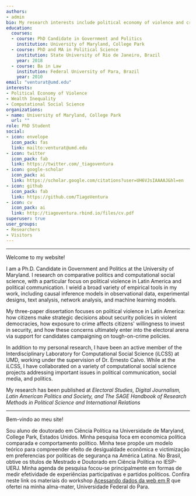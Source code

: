 ```yaml
---
authors:
- admin
bio: My research interests include political economy of violence and crime in Latin America. 
education:
  courses:
  - course: PhD Candidate in Government and Politics
    institution: University of Maryland, College Park
  - course: PhD and MA in Political Science
    institution: State University of Rio de Janeiro, Brazil
    year: 2018
  - course: Ba in Law
    institution: Federal University of Para, Brazil
    year: 2010
email: "venturat@umd.edu"
interests:
- Political Economy of Violence
- Wealth Inequality
- Computational Social Science
organizations:
- name: University of Maryland, College Park
  url: ""
role: PhD Student
social:
- icon: envelope
  icon_pack: fas
  link: mailto:venturat@umd.edu
- icon: twitter
  icon_pack: fab
  link: https://twitter.com/_tiagoventura
- icon: google-scholar
  icon_pack: ai
  link: https://scholar.google.com/citations?user=UH6VJsIAAAAJ&hl=en
- icon: github
  icon_pack: fab
  link: https://github.com/TiagoVentura
- icon: cv
  icon_pack: ai
  link: http://tiagoventura.rbind.io/files/cv.pdf
superuser: true
user_groups:
- Researchers
- Visitors
---
```


<hr>


Welcome to my website! 

I am a Ph.D. Candidate in Government and Politics at the University of Maryland. I research on comparative politics and computational social science, with a particular focus on political violence in Latin America and political communication. I wield a broad variety of empirical tools in my work, including causal inference models in observational data, experimental designs, text analysis, network analysis, and  machine learning models.

My three-paper dissertation focuses on political violence in Latin America: how citizens make strategic decisions about security policies in violent democracies, how exposure to crime affects citizens' willingness to invest in security, and how these concerns ultimately enter into the electoral arena via support for candidates campaigning on tough-on-crime policies. 

In addition to my personal research, I have been an active member of the Interdisciplinary Laboratory for Computational Social Science (iLCSS) at UMD, working under the supervision of Dr. Ernesto Calvo. While at the iLCSS, I have collaborated on a variety of computational social science projects addressing important issues in political communication, social media, and politics. 

My research has been published at _Electoral Studies, Digital Journalism, Latin American Politics and Society, and The SAGE Handbook of Research Methods in Political Science and International Relations_ 

<hr>

Bem-vindo ao meu site!

Sou aluno de doutorado em Ciência Política na Universidade de Maryland, College Park, Estados Unidos. Minha pesquisa foca em economica política comparada e comportamento político. Minha tese propõe um modelo teórico para compreender efeito de desigualdade econômica e victimização em preferencias por políticas de segurança na América Latina. No Brasil, obtive os títulos de  Mestrado e Doutorado em Ciência Política no IESP-UERJ. Minha agenda de pesquisa focou-se principalmente em formas de medir efetividade de experiências participativas e partidos politicos.  Confira neste link os materiais do workshop [Acessando dados da web em R](https://tiagoventura.github.io/workshop_ufpa/) que ofertei na minha alma-mater, Universidade Federal do Para. 

